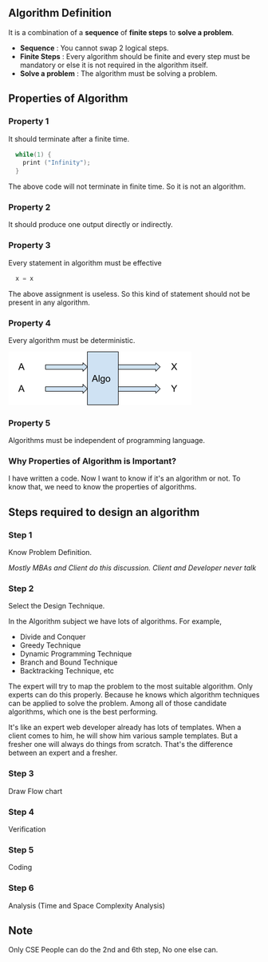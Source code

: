 ## Algorithm Definition

It is a combination of a **sequence** of **finite steps** to **solve a
problem**.

- **Sequence** : You cannot swap 2 logical steps.
- **Finite Steps** : Every algorithm should be finite and every step must be
mandatory or else it is not required in the algorithm itself.
- **Solve a problem** : The algorithm must be solving a problem.

## Properties of Algorithm

### Property 1

It should terminate after a finite time.
```c
  while(1) {
    print ("Infinity");
  }
```
The above code will not terminate in finite time. So it is not an
algorithm.

### Property 2

It should produce one output directly or indirectly.

### Property 3

Every statement in algorithm must be effective

```c
  x = x
```

The above assignment is useless. So this kind of statement should not be
present in any algorithm.

### Property 4

Every algorithm must be deterministic.

![Determinism](/0100/Algorithm/Unit%201/image1.png)

### Property 5

Algorithms must be independent of programming language.

### Why Properties of Algorithm is Important?

I have written a code. Now I want to know if it's an algorithm or not.
To know that, we need to know the properties of algorithms.

## Steps required to design an algorithm

### Step 1

Know Problem Definition.

*Mostly MBAs and Client do this discussion. Client and
Developer never talk*

### Step 2

Select the Design Technique.

In the Algorithm subject we have lots of algorithms.
For example,

-   Divide and Conquer
-   Greedy Technique
-   Dynamic Programming Technique
-   Branch and Bound Technique
-   Backtracking Technique, etc

The expert will try to map the problem to the most suitable algorithm.
Only experts can do this properly. Because he knows which algorithm
techniques can be applied to solve the problem. Among all of those
candidate algorithms, which one is the best performing.

It\'s like an expert web developer already has lots of templates. When a
client comes to him, he will show him various sample templates. But a
fresher one will always do things from scratch. That\'s the difference
between an expert and a fresher.

### Step 3

Draw Flow chart

### Step 4

Verification

### Step 5

Coding

### Step 6

Analysis (Time and Space Complexity Analysis)

## Note

Only CSE People can do the 2nd and 6th step, No one else can.